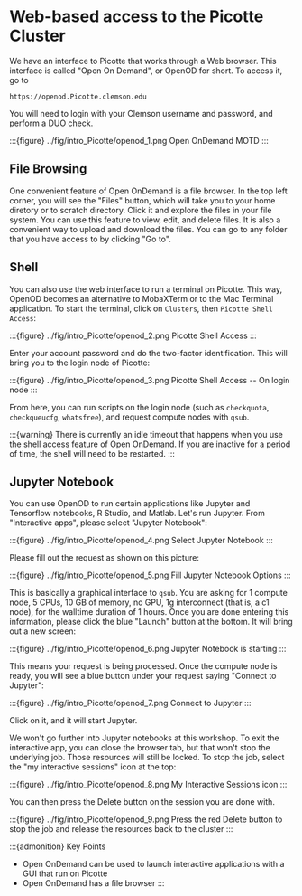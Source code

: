 # Web-based access to the Picotte Cluster

We have an interface to Picotte that works through a Web browser. This interface is called "Open On Demand", or OpenOD for short. To access it, go to

```
https://openod.Picotte.clemson.edu
```

You will need to login with your Clemson username and password, and perform a DUO check.


:::{figure} ../fig/intro_Picotte/openod_1.png
Open OnDemand MOTD
:::

## File Browsing

One convenient feature of Open OnDemand is a file browser. In the top left corner, you will see the "Files" button, which will take you to your home diretory or to scratch directory. Click it and explore the files in your file system. You can use this feature to view, edit, and delete files. It is also a convenient way to upload and download the files. You can go to any folder that you have access to by clicking "Go to".

## Shell

You can also use the web interface to run a terminal on Picotte. This way, OpenOD becomes an alternative to MobaXTerm or to the Mac Terminal application. To start the terminal, click on `Clusters`, then `Picotte Shell Access`:

:::{figure} ../fig/intro_Picotte/openod_2.png
Picotte Shell Access
:::

Enter your account password and do the two-factor identification. This will bring you to the login node of Picotte:

:::{figure} ../fig/intro_Picotte/openod_3.png
Picotte Shell Access -- On login node
:::

From here, you can run scripts on the login node (such as `checkquota`, `checkqueucfg`, `whatsfree`), and request compute nodes with `qsub`.

:::{warning}
There is currently an idle timeout that happens when you use the shell access feature of Open
OnDemand.  If you are inactive for a period of time, the shell will need to be restarted.
:::

## Jupyter Notebook

You can use OpenOD to run certain applications like Jupyter and Tensorflow notebooks, R Studio, and Matlab. Let's run Jupyter. From "Interactive apps", please select "Jupyter Notebook":

:::{figure} ../fig/intro_Picotte/openod_4.png
Select Jupyter Notebook
:::

Please fill out the request as shown on this picture:

:::{figure} ../fig/intro_Picotte/openod_5.png
Fill Jupyter Notebook Options
:::

This is basically a graphical interface to `qsub`. You are asking for 1 compute node, 5 CPUs, 10 GB of memory, no GPU, 1g interconnect (that is, a c1 node), for the walltime duration of 1 hours. Once you are done entering this information, please click the blue "Launch" button at the bottom. It will bring out a new screen:

:::{figure} ../fig/intro_Picotte/openod_6.png
Jupyter Notebook is starting
:::

This means your request is being processed. Once the compute node is ready, you will see a blue button under your request saying "Connect to Jupyter":

:::{figure} ../fig/intro_Picotte/openod_7.png
Connect to Jupyter
:::

Click on it, and it will start Jupyter.

We won't go further into Jupyter notebooks at this workshop.  To exit the interactive app, you can
close the browser tab, but that won't stop the underlying job.  Those resources will still be
locked.  To stop the job, select the "my interactive sessions" icon at the top:

:::{figure} ../fig/intro_Picotte/openod_8.png
My Interactive Sessions icon
:::

You can then press the Delete button on the session you are done with.

:::{figure} ../fig/intro_Picotte/openod_9.png
Press the red Delete button to stop the job and release the resources back to the cluster
:::

:::{admonition} Key Points
- Open OnDemand can be used to launch interactive applications with a GUI that run on Picotte
- Open OnDemand has a file browser
:::
